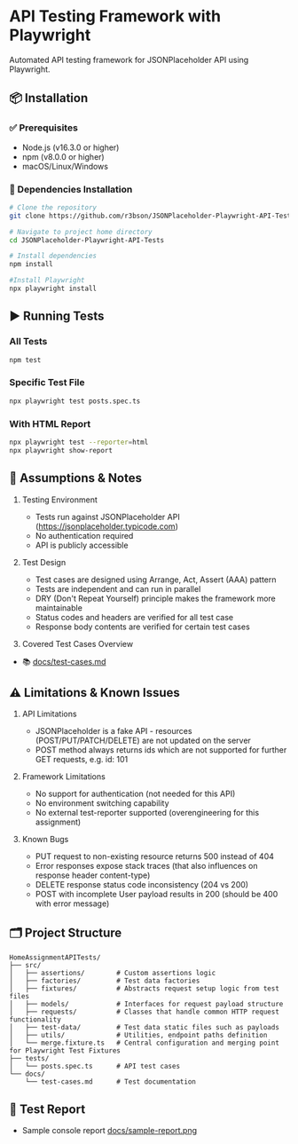 # API Testing Framework with Playwright

Automated API testing framework for JSONPlaceholder API using Playwright.

## 📦 Installation

### ✅ Prerequisites

- Node.js (v16.3.0 or higher)
- npm (v8.0.0 or higher)
- macOS/Linux/Windows

### 🔧 Dependencies Installation

```bash
# Clone the repository
git clone https://github.com/r3bson/JSONPlaceholder-Playwright-API-Tests

# Navigate to project home directory
cd JSONPlaceholder-Playwright-API-Tests

# Install dependencies
npm install

#Install Playwright
npx playwright install
```

## ▶️ Running Tests

### All Tests

```bash
npm test
```

### Specific Test File

```bash
npx playwright test posts.spec.ts
```

### With HTML Report

```bash
npx playwright test --reporter=html
npx playwright show-report
```

## 🧭 Assumptions & Notes

1. Testing Environment
   - Tests run against JSONPlaceholder API (https://jsonplaceholder.typicode.com)
   - No authentication required
   - API is publicly accessible

2. Test Design
   - Test cases are designed using Arrange, Act, Assert (AAA) pattern
   - Tests are independent and can run in parallel
   - DRY (Don't Repeat Yourself) principle makes the framework more maintainable
   - Status codes and headers are verified for all test case
   - Response body contents are verified for certain test cases

3. Covered Test Cases Overview
- 📚 [docs/test-cases.md](docs/test-cases.md)

## ⚠️ Limitations & Known Issues

1. API Limitations
   - JSONPlaceholder is a fake API - resources (POST/PUT/PATCH/DELETE) are not updated on the server
   - POST method always returns ids which are not supported for further GET requests, e.g. id: 101

2. Framework Limitations
   - No support for authentication (not needed for this API)
   - No environment switching capability
   - No external test-reporter supported (overengineering for this assignment)

3. Known Bugs
   - PUT request to non-existing resource returns 500 instead of 404
   - Error responses expose stack traces (that also influences on response header content-type)
   - DELETE response status code inconsistency (204 vs 200)
   - POST with incomplete User payload results in 200 (should be 400 with error message)

## 🗂️ Project Structure

```
HomeAssignmentAPITests/
├── src/
│   ├── assertions/        # Custom assertions logic
│   ├── factories/         # Test data factories
│   ├── fixtures/          # Abstracts request setup logic from test files
│   ├── models/            # Interfaces for request payload structure
│   ├── requests/          # Classes that handle common HTTP request functionality
│   ├── test-data/         # Test data static files such as payloads
│   ├── utils/             # Utilities, endpoint paths definition
│   └── merge.fixture.ts   # Central configuration and merging point for Playwright Test Fixtures
├── tests/
│   └── posts.spec.ts      # API test cases
└── docs/
    └── test-cases.md      # Test documentation
```

## 📑 Test Report

- Sample console report [docs/sample-report.png](docs/sample-report.png)
